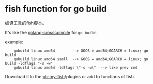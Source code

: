 # fish function for go build

编译工具的fish脚本。

It's like the [golang-crosscompile](http://github.com/davecheney/golang-crosscompile) for `go build`.

example:

```fish
    gobuild linux amd64        --> GOOS = amd64;GOARCH = linux; go build
    gobuild linux amd64 samll  --> GOOS = amd64;GOARCH = linux; go build -ldflags "-s -w"
    gobuild linux amd64 -ldflags \"-s -w\"  --> like prev cmd
```

Download it  to the [oh-my-fish]( https://github.com/oh-my-fish/oh-my-fish)/plugins or add to functions of fish.
